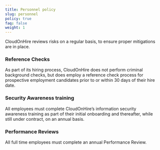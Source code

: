```yaml
---
title: Personnel policy
slug: personnel
policy: true
faq: false
weight: 1
---
```


CloudOnHire reviews risks on a regular basis, to ensure proper mitigations are in place.

### Reference Checks
As part of its hiring process, CloudOnHire does not perform criminal background checks, but does employ a reference check process for prospective employment candidates prior to or within 30 days of their hire date.

### Security Awareness training
All employees must complete CloudOnHire’s information security awareness training as part of their initial onboarding and thereafter, while still under contract, on an annual basis.

### Performance Reviews
All full time employees must complete an annual Performance Review.

